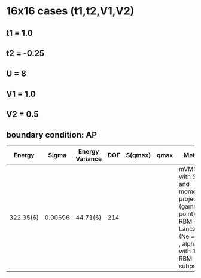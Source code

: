 # 16x16 cases (t1,t2,V1,V2)
## t1 = 1.0
## t2 = -0.25
## U = 8
## V1 = 1.0
## V2 = 0.5
## boundary condition: AP

| Energy    | Sigma   | Energy Variance | DOF | S(qmax) | qmax | Method                                                       |  |
|-----------|---------|-----------------|-----|---------|------|--------------------------------------------------------------|--|
| 322.35(6) | 0.00696 | 44.71(6)        | 214 |         |      | mVMC with SU(2) and momentum projections (gamma point) + RBM + Lanczos (Ne = 214) , alpha = 2, with 1x1 RBM subpsace |  |
